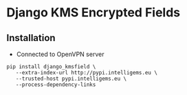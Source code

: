 # Django KMS Encrypted Fields

## Installation

- Connected to OpenVPN server

```Shell
pip install django_kmsfield \
   --extra-index-url http://pypi.intelligems.eu \
   --trusted-host pypi.intelligems.eu \
   --process-dependency-links
```